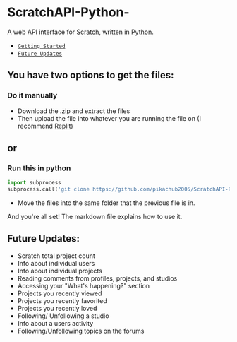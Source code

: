 # ScratchAPI-Python-
A web API interface for [Scratch](https://scratch.mit.edu), written in [Python](https://www.python.org/).

* [`Getting Started`](#getStarted)
* [`Future Updates`](#updates)

<a name="getStarted"></a>
## You have two options to get the files:
### Do it manually
* Download the .zip and extract the files
* Then upload the file into whatever you are running the file on (I recommend [Replit](https://replit.com))
## or
### Run this in python
```python
import subprocess
subprocess.call('git clone https://github.com/pikachub2005/ScratchAPI-Python-Installer', shell = True)
```
* Move the files into the same folder that the previous file is in.

And you're all set! The markdown file explains how to use it.

## Future Updates:
<a name="updates"></a>
* Scratch total project count
* Info about individual users
* Info about individual projects
* Reading comments from profiles, projects, and studios
* Accessing your "What's happening?" section
* Projects you recently viewed
* Projects you recently favorited
* Projects you recently loved
* Following/ Unfollowing a studio
* Info about a users activity
* Following/Unfollowing topics on the forums
